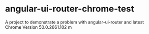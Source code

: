 # angular-ui-router-chrome-test
A project to demonstrate a problem with angular-ui-router and latest Chrome Version 50.0.2661.102 m
